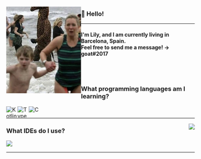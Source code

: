 <!--- Thanks to LlamaLad7 and Koding dev for the inspiration! https://github.com/LlamaLad7/LlamaLad7 https://github.com/KodingDev --->

<img
     align="left" alt="Avatar" width="200px"
     src="https://github.com/lilylilylily123/lilylilylily123/blob/main/run..png"
/>

<h3 align="left">

   👋 Hello! 

</h3>




<hr>

<h4 align="left">
     I'm Lily, and I am currently living in Barcelona, Spain. <br>
     Feel free to send me a message! -> goat#2017
</h4>

<br />
<br />

### What programming languages am I learning?

<a href="https://www.python.org">
     <img
          align="left" alt="Kotlin" width="30" height="30"
          src="https://upload.wikimedia.org/wikipedia/commons/thumb/c/c3/Python-logo-notext.svg/640px-Python-logo-notext.svg.png"
     />
</a>

<a href="https://go.dev">
     <img
         align="left" alt="TypeScript" width="30" height="30" 
         src="https://upload.wikimedia.org/wikipedia/commons/thumb/0/05/Go_Logo_Blue.svg/640px-Go_Logo_Blue.svg.png" 
     />
</a> 

<a href="https://flutter.dev">
     <img
          align="left" alt="C" width="30" height="30"
          src="https://upload.wikimedia.org/wikipedia/commons/thumb/4/44/Google-flutter-logo.svg/640px-Google-flutter-logo.svg.png"
     />
</a>


<br />

<hr>

<!---
<img align="right"
     src="https://github-readme-stats.vercel.app/api?username=Scherso&count_private=true&text_color=444E59&title_color=444E59#gh-light-mode-only"
/>
--->

<img align="right"
     src="https://github-readme-stats.vercel.app/api?username=lilylilylily123&border_color=2E343B&bg_color=0D1117&text_color=8B949E&title_color=FFFFFF&show_icons=true&icon_color=8B949E&count_private=true"
/>

### What IDEs do I use?

<a href="https://www.jetbrains.com/idea/">
     <img
         align="left" height="30"
         src="https://resources.jetbrains.com/storage/products/company/brand/logos/IntelliJ_IDEA_icon.svg"
     />
</a>

<br />

<hr>

<br />
<br />




<!---
Scherso/Scherso is a ✨ special ✨ repository because its `README.md` (this file) appears on your GitHub profile.
You can click the Preview link to take a look at your changes.
--->
